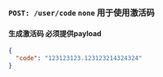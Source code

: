 ### `POST: /user/code` `none` 用于使用激活码

#### 生成激活码 必须提供payload

```json
{
  "code": "123123123.123123214324324"
}
```
